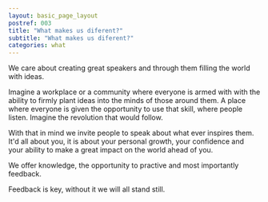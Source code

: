 ```yaml
---
layout: basic_page_layout
postref: 003
title: "What makes us diferent?"
subtitle: "What makes us diferent?"
categories: what
---
```


We care about creating great speakers and through them filling the world with ideas.

Imagine a workplace or a community where everyone is armed with with the ability to firmly plant ideas into the minds of those around them. A place where everyone is given the opportunity to use that skill, where people listen. Imagine the revolution that would follow.

With that in mind we invite people to speak about what ever inspires them. It'd all about you, it is about your personal growth, your confidence and your ability to make a great impact on the world ahead of you.

We offer knowledge, the opportunity to practive and most importantly feedback.

Feedback is key, without it we will all stand still.
